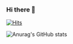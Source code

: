 ### Hi there 👋

[![Hits](https://hits.seeyoufarm.com/api/count/incr/badge.svg?url=https%3A%2F%2Fgithub.com%2Fseonyoung42&count_bg=%23CBF3AC&title_bg=%23D3D3D3&icon=swift.svg&icon_color=%23CBF3AC&title=hits&edge_flat=false)](https://hits.seeyoufarm.com)

![Anurag's GitHub stats](https://github-readme-stats.vercel.app/api?username=seonyoung&count_private=true&show_icons=true&theme=vue)
<!-- [![Top Langs](https://github-readme-stats.vercel.app/api/top-langs/?username=seonyoung&layout=compact)](https://github.com/seonyoung42/github-readme-stats)
 -->



<!--
**seonyoung42/seonyoung42** is a ✨ _special_ ✨ repository because its `README.md` (this file) appears on your GitHub profile.

Here are some ideas to get you started:

- 🔭 I’m currently working on ...
- 🌱 I’m currently learning ...
- 👯 I’m looking to collaborate on ...
- 🤔 I’m looking for help with ...
- 💬 Ask me about ...
- 📫 How to reach me: ...
- 😄 Pronouns: ...
- ⚡ Fun fact: ...
-->



